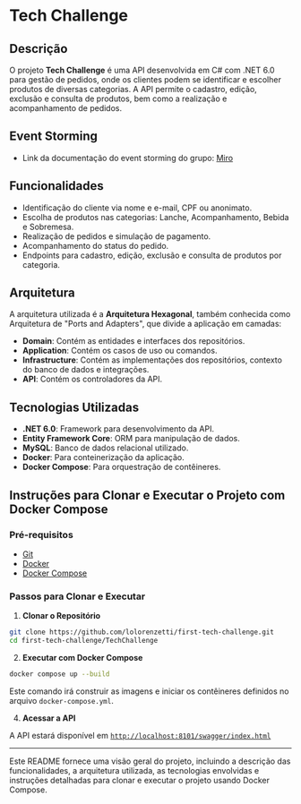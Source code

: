 # Tech Challenge

## Descrição

O projeto **Tech Challenge** é uma API desenvolvida em C# com .NET 6.0 para gestão de pedidos, onde os clientes podem se identificar e escolher produtos de diversas categorias. A API permite o cadastro, edição, exclusão e consulta de produtos, bem como a realização e acompanhamento de pedidos.

## Event Storming
- Link da documentação do event storming do grupo: [Miro](https://miro.com/app/board/uXjVKX1L2Zs=/)

## Funcionalidades

- Identificação do cliente via nome e e-mail, CPF ou anonimato.
- Escolha de produtos nas categorias: Lanche, Acompanhamento, Bebida e Sobremesa.
- Realização de pedidos e simulação de pagamento.
- Acompanhamento do status do pedido.
- Endpoints para cadastro, edição, exclusão e consulta de produtos por categoria.

## Arquitetura

A arquitetura utilizada é a **Arquitetura Hexagonal**, também conhecida como Arquitetura de "Ports and Adapters", que divide a aplicação em camadas:

- **Domain**: Contém as entidades e interfaces dos repositórios.
- **Application**: Contém os casos de uso ou comandos.
- **Infrastructure**: Contém as implementações dos repositórios, contexto do banco de dados e integrações.
- **API**: Contém os controladores da API.

## Tecnologias Utilizadas

- **.NET 6.0**: Framework para desenvolvimento da API.
- **Entity Framework Core**: ORM para manipulação de dados.
- **MySQL**: Banco de dados relacional utilizado.
- **Docker**: Para conteinerização da aplicação.
- **Docker Compose**: Para orquestração de contêineres.

## Instruções para Clonar e Executar o Projeto com Docker Compose

### Pré-requisitos

- [Git](https://git-scm.com/)
- [Docker](https://www.docker.com/)
- [Docker Compose](https://docs.docker.com/compose/)

### Passos para Clonar e Executar

1. **Clonar o Repositório**

```bash
git clone https://github.com/lolorenzetti/first-tech-challenge.git
cd first-tech-challenge/TechChallenge
```

2. **Executar com Docker Compose**

```bash
docker compose up --build
```

Este comando irá construir as imagens e iniciar os contêineres definidos no arquivo `docker-compose.yml`.

4. **Acessar a API**

A API estará disponível em [`http://localhost:8101/swagger/index.html`](http://localhost:9101/swagger/index.html)

---

Este README fornece uma visão geral do projeto, incluindo a descrição das funcionalidades, a arquitetura utilizada, as tecnologias envolvidas e instruções detalhadas para clonar e executar o projeto usando Docker Compose.
